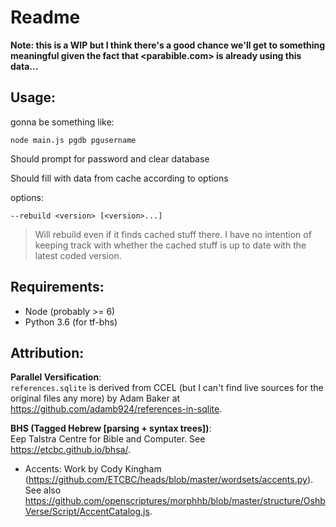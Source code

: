 # Readme

**Note: this is a WIP but I think there's a good chance we'll get to something meaningful given the fact that <parabible.com> is already using this data...**

## Usage:

gonna be something like:

```
node main.js pgdb pgusername
```

Should prompt for password and clear database

Should fill with data from cache according to options

options:

`--rebuild <version> [<version>...]`

> Will rebuild <version> even if it finds cached stuff there. I have no intention of keeping track with whether the cached stuff is up to date with the latest coded version.

## Requirements:

 - Node (probably >= 6)
 - Python 3.6 (for tf-bhs)

## Attribution:

**Parallel Versification**:<br />
`references.sqlite` is derived from CCEL (but I can't find live sources for the original files any more) by Adam Baker at <https://github.com/adamb924/references-in-sqlite>.

**BHS (Tagged Hebrew [parsing + syntax trees])**:<br />
Eep Talstra Centre for Bible and Computer. See <https://etcbc.github.io/bhsa/>.

 - Accents: Work by Cody Kingham (<https://github.com/ETCBC/heads/blob/master/wordsets/accents.py>). See also <https://github.com/openscriptures/morphhb/blob/master/structure/OshbVerse/Script/AccentCatalog.js>.
